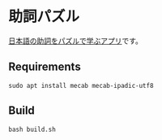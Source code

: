 # 助詞パズル

[日本語の助詞をパズルで学ぶアプリ](https://marmooo.github.io/pppp-ja/)です。

## Requirements

```
sudo apt install mecab mecab-ipadic-utf8
```

## Build

```
bash build.sh
```
